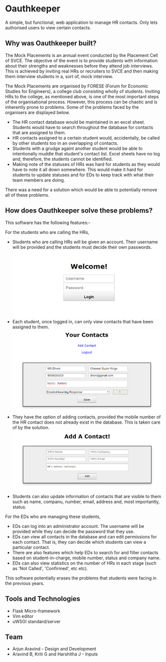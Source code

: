 # Oauthkeeper
A simple, but functional, web application to manage HR contacts. Only lets authorised users to view certain contacts.

## Why was Oauthkeeper built?

The Mock Placements is an annual event conducted by the Placement Cell of SVCE. The objective of the event is to provide students with information about their strengths and weaknesses before they attend job interviews. This is achieved by inviting real HRs or recruiters to SVCE and then making them interview students in a, sort of, mock interview.

The Mock Placements are organised by FORESE (Forum for Economic Studies for Engineers), a college club consisting wholly of students. Inviting HRs to the college, as mentioned above, is one of the most important steps of the organisational process. However, this process can be chaotic and is inherently prone to problems. Some of the problems faced by the organisers are displayed below.

* The HR contact database would be maintained in an excel sheet. Students would have to search throughout the database for contacts that are assigned to them.
* HR contacts assigned to a certain student would, accidentally, be called by other students too in an overlapping of contacts.
* Students with a grudge againt another student would be able to intentionally muddle that student's contact list. Excel sheets have no log and, therefore, the students cannot be identified.
* Making note of the statuses of HRs was hard for students as they would have to note it all down somewhere. This would make it hard for students to update statuses and for EDs to keep track with what their team members are doing.

There was a need for a solution which would be able to potentially remove all of these problems.

## How does Oauthkeeper solve these problems?

This software has the following features:-

For the students who are calling the HRs,

* Students who are calling HRs will be given an account. Their username will be provided and the students must decide their own passwords.
![alt text](https://raw.githubusercontent.com/ForeseTech/Oauthkeeper/master/static/img/github-screenshots/login.png)
* Each student, once logged in, can only view contacts that have been assigned to them.
![alt text](https://raw.githubusercontent.com/ForeseTech/Oauthkeeper/master/static/img/github-screenshots/contacts.png)
* They have the option of adding contacts, provided the mobile number of the HR contact does not already exist in the database. This is taken care of by the solution.
![alt text](https://raw.githubusercontent.com/ForeseTech/Oauthkeeper/master/static/img/github-screenshots/addcontact.png)
* Students can also update information of contacts that are visible to them such as name, companu, number, email, address and, most importantly, status.


For the EDs who are managing these students,

* EDs can log into an administrator account. The username will be provided while they can decide the password that they use.
* EDs can view all contacts in the database and can edit permissions for each contact. That is, they can decide which students can view a particular contact.
* There are also features which help EDs to search for and filter contacts based on student-in-charge, mobile number, status and company name.
* EDs can also view statistics on the number of HRs in each stage (such as 'Not Called', 'Confirmed', etc etc).

This software potentially erases the problems that students were facing in the previous years.

## Tools and Technologies

* Flask Micro-framework
* Vim editor
* uWSGI standard/server

## Team

* Arjun Aravind - Design and Development
* Aravind B, Kriti G and Harshitha J - Inputs
